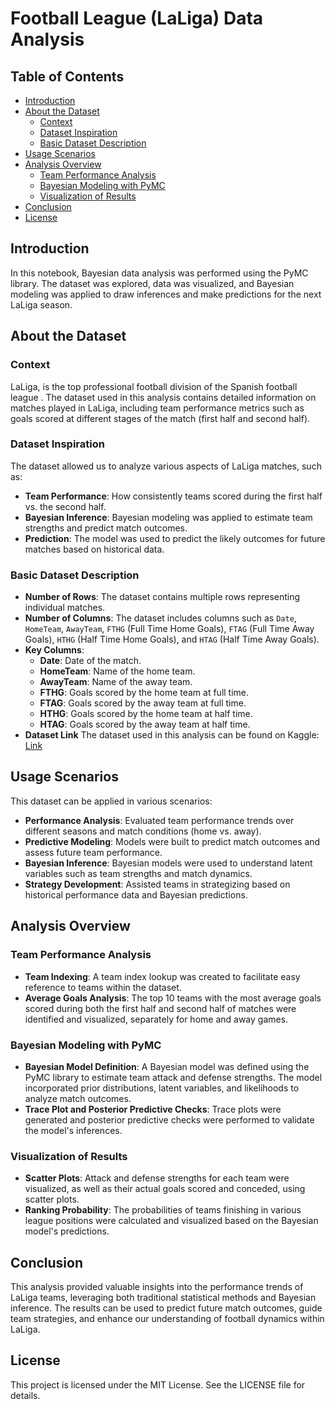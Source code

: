# Football League (LaLiga) Data Analysis 

## Table of Contents
- [Introduction](#introduction)
- [About the Dataset](#about-the-dataset)
    - [Context](#context)
    - [Dataset Inspiration](#dataset-inspiration)
    - [Basic Dataset Description](#basic-dataset-description)
- [Usage Scenarios](#usage-scenarios)
- [Analysis Overview](#analysis-overview)
    - [Team Performance Analysis](#team-performance-analysis)
    - [Bayesian Modeling with PyMC](#bayesian-modeling-with-pymc)
    - [Visualization of Results](#visualization-of-results)
- [Conclusion](#conclusion)
- [License](#license)

## Introduction
In this notebook, Bayesian data analysis was performed using the PyMC library. The dataset was explored, data was visualized, and Bayesian modeling was applied to draw inferences and make predictions for the next LaLiga season.

## About the Dataset

### Context
LaLiga, is the top professional football division of the Spanish football league . The dataset used in this analysis contains detailed information on matches played in LaLiga, including team performance metrics such as goals scored at different stages of the match (first half and second half).

### Dataset Inspiration
The dataset allowed us to analyze various aspects of LaLiga matches, such as:
- **Team Performance**: How consistently teams scored during the first half vs. the second half.
- **Bayesian Inference**: Bayesian modeling was applied to estimate team strengths and predict match outcomes.
- **Prediction**: The model was used to predict the likely outcomes for future matches based on historical data.

### Basic Dataset Description
- **Number of Rows**: The dataset contains multiple rows representing individual matches.
- **Number of Columns**: The dataset includes columns such as `Date`, `HomeTeam`, `AwayTeam`, `FTHG` (Full Time Home Goals), `FTAG` (Full Time Away Goals), `HTHG` (Half Time Home Goals), and `HTAG` (Half Time Away Goals).
- **Key Columns**:
    - **Date**: Date of the match.
    - **HomeTeam**: Name of the home team.
    - **AwayTeam**: Name of the away team.
    - **FTHG**: Goals scored by the home team at full time.
    - **FTAG**: Goals scored by the away team at full time.
    - **HTHG**: Goals scored by the home team at half time.
    - **HTAG**: Goals scored by the away team at half time.
- **Dataset Link**
The dataset used in this analysis can be found on Kaggle: [Link](https://www.kaggle.com/datasets/kishan305/la-liga-results-19952020)

## Usage Scenarios

This dataset can be applied in various scenarios:
- **Performance Analysis**: Evaluated team performance trends over different seasons and match conditions (home vs. away).
- **Predictive Modeling**: Models were built to predict match outcomes and assess future team performance.
- **Bayesian Inference**: Bayesian models were used to understand latent variables such as team strengths and match dynamics.
- **Strategy Development**: Assisted teams in strategizing based on historical performance data and Bayesian predictions.

## Analysis Overview

### Team Performance Analysis
- **Team Indexing**: A team index lookup was created to facilitate easy reference to teams within the dataset.
- **Average Goals Analysis**: The top 10 teams with the most average goals scored during both the first half and second half of matches were identified and visualized, separately for home and away games.

### Bayesian Modeling with PyMC
- **Bayesian Model Definition**: A Bayesian model was defined using the PyMC library to estimate team attack and defense strengths. The model incorporated prior distributions, latent variables, and likelihoods to analyze match outcomes.
- **Trace Plot and Posterior Predictive Checks**: Trace plots were generated and posterior predictive checks were performed to validate the model's inferences.

### Visualization of Results
- **Scatter Plots**: Attack and defense strengths for each team were visualized, as well as their actual goals scored and conceded, using scatter plots.
- **Ranking Probability**: The probabilities of teams finishing in various league positions were calculated and visualized based on the Bayesian model's predictions.

## Conclusion
This analysis provided valuable insights into the performance trends of LaLiga teams, leveraging both traditional statistical methods and Bayesian inference. The results can be used to predict future match outcomes, guide team strategies, and enhance our understanding of football dynamics within LaLiga.

## License
This project is licensed under the MIT License. See the LICENSE file for details.